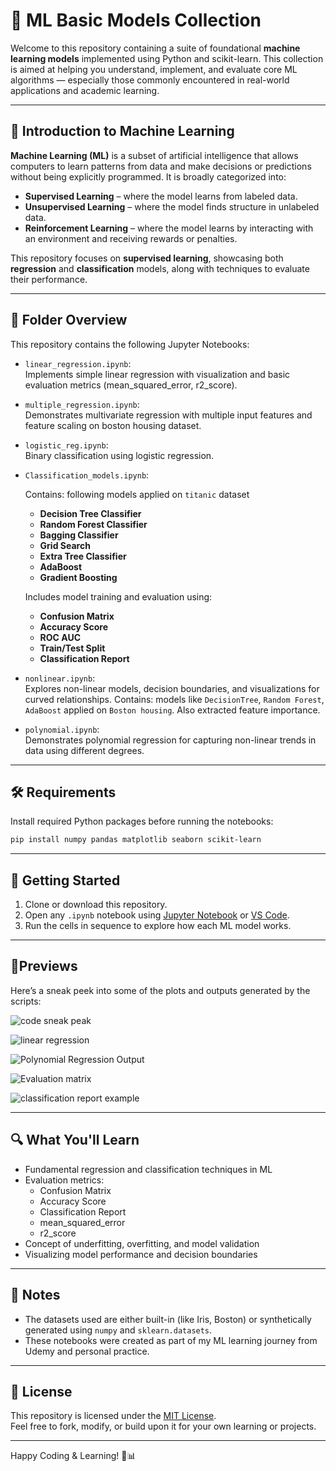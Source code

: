 
# 🤖 ML Basic Models Collection

Welcome to this repository containing a suite of foundational **machine learning models** implemented using Python and scikit-learn. This collection is aimed at helping you understand, implement, and evaluate core ML algorithms — especially those commonly encountered in real-world applications and academic learning.

---

## 🧠 Introduction to Machine Learning

**Machine Learning (ML)** is a subset of artificial intelligence that allows computers to learn patterns from data and make decisions or predictions without being explicitly programmed. It is broadly categorized into:

- **Supervised Learning** – where the model learns from labeled data.
- **Unsupervised Learning** – where the model finds structure in unlabeled data.
- **Reinforcement Learning** – where the model learns by interacting with an environment and receiving rewards or penalties.

This repository focuses on **supervised learning**, showcasing both **regression** and **classification** models, along with techniques to evaluate their performance.

---

## 📁 Folder Overview

This repository contains the following Jupyter Notebooks:

- `linear_regression.ipynb`:  
  Implements simple linear regression with visualization and basic evaluation metrics (mean_squared_error, r2_score).

- `multiple_regression.ipynb`:  
  Demonstrates multivariate regression with multiple input features and feature scaling on boston housing dataset.

- `logistic_reg.ipynb`:  
  Binary classification using logistic regression.

- `Classification_models.ipynb`:  

  Contains: following models applied on `titanic` dataset
  - **Decision Tree Classifier**
  - **Random Forest Classifier**
  - **Bagging Classifier**  
  - **Grid Search**
  - **Extra Tree Classifier**
  - **AdaBoost**
  - **Gradient Boosting**

  Includes model training and evaluation using:
  - **Confusion Matrix**
  - **Accuracy Score**
  - **ROC AUC**
  - **Train/Test Split**
  - **Classification Report**

- `nonlinear.ipynb`:  
  Explores non-linear models, decision boundaries, and visualizations for curved relationships.
  Contains: models like `DecisionTree`, `Random Forest`, `AdaBoost` applied on `Boston housing`. Also extracted feature importance.

- `polynomial.ipynb`:  
  Demonstrates polynomial regression for capturing non-linear trends in data using different degrees.

---

## 🛠️ Requirements

Install required Python packages before running the notebooks:

```bash
pip install numpy pandas matplotlib seaborn scikit-learn
```

---

## 🚀 Getting Started

1. Clone or download this repository.
2. Open any `.ipynb` notebook using [Jupyter Notebook](https://jupyter.org) or [VS Code](https://code.visualstudio.com).
3. Run the cells in sequence to explore how each ML model works.

---

## 🌟Previews


Here’s a sneak peek into some of the plots and outputs generated by the scripts:

![code sneak peak](sneak_peaks/code.png "code sneak peak.")

![linear regression](sneak_peaks/download.png "linear regression")

![Polynomial Regression Output](sneak_peaks/poly.png "Polynomial Regression Output")

![Evaluation matrix](sneak_peaks/evaluation.png "Evaluation matrix")

![classification report example](sneak_peaks/output.png "classification report example")


---

## 🔍 What You'll Learn

- Fundamental regression and classification techniques in ML
- Evaluation metrics:
  - Confusion Matrix
  - Accuracy Score
  - Classification Report
  - mean_squared_error
  - r2_score
- Concept of underfitting, overfitting, and model validation
- Visualizing model performance and decision boundaries

---

## 📌 Notes

- The datasets used are either built-in (like Iris, Boston) or synthetically generated using `numpy` and `sklearn.datasets`.
- These notebooks were created as part of my ML learning journey from Udemy and personal practice.

---

## 📜 License

This repository is licensed under the [MIT License](LICENSE).  
Feel free to fork, modify, or build upon it for your own learning or projects.

---

Happy Coding & Learning! 🚀📊
